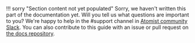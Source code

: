 !!! sorry "Section content not yet populated"
    Sorry, we haven't written this part of the documentation yet. Will you tell us what questions are important to you?
    We're happy to help in the #support channel in [Atomist community Slack][join].
    You can also contribute to this guide with an issue or pull request on [the docs repository][docs].

[docs]: https://github.com/atomist/docs (Atomist Documentation Repository)
[join]: https://join.atomist.com (Atomist Community Slack)
